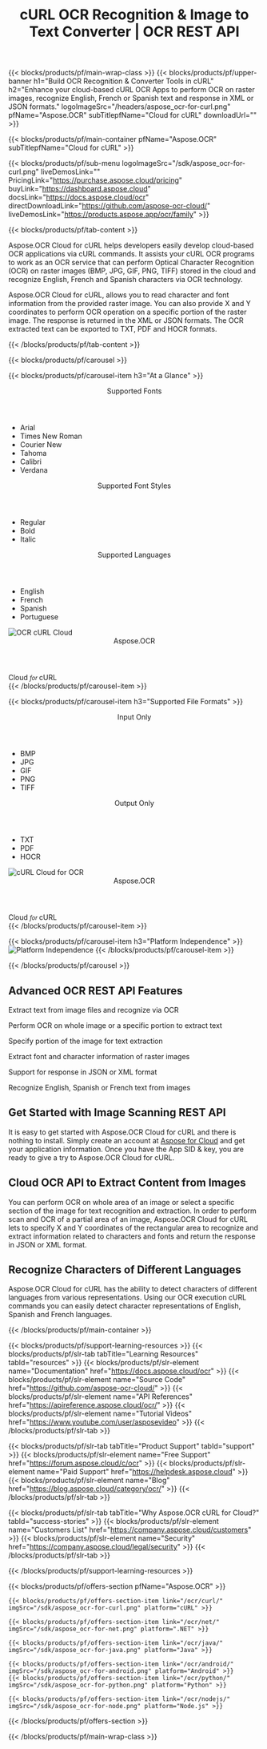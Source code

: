 ﻿---
title: cURL OCR Recognition & Image to Text Converter | OCR REST API 
description: Enhance your cloud-based cURL OCR Apps to perform OCR on raster images, recognize English, French or Spanish text and response in XML or JSON formats
weight: 30
url: /curl
---

{{< blocks/products/pf/main-wrap-class >}}
{{< blocks/products/pf/upper-banner h1="Build OCR Recognition & Converter Tools in cURL" h2="Enhance your cloud-based cURL OCR Apps to perform OCR on raster images, recognize English, French or Spanish text and response in XML or JSON formats." logoImageSrc="/headers/aspose_ocr-for-curl.png" pfName="Aspose.OCR" subTitlepfName="Cloud for cURL" downloadUrl="" >}}

{{< blocks/products/pf/main-container pfName="Aspose.OCR" subTitlepfName="Cloud for cURL" >}}

{{< blocks/products/pf/sub-menu logoImageSrc="/sdk/aspose_ocr-for-curl.png" liveDemosLink="" PricingLink="https://purchase.aspose.cloud/pricing" buyLink="https://dashboard.aspose.cloud" docsLink="https://docs.aspose.cloud/ocr" directDownloadLink="https://github.com/aspose-ocr-cloud/" liveDemosLink="https://products.aspose.app/ocr/family" >}}

{{< blocks/products/pf/tab-content >}}
<p>Aspose.OCR Cloud for cURL helps developers easily develop cloud-based OCR applications via cURL commands. It assists your cURL OCR programs to work as an OCR service that can perform Optical Character Recognition (OCR) on raster images (BMP, JPG, GIF, PNG, TIFF) stored in the cloud and recognize English, French and Spanish characters via OCR technology.</p>
<p>Aspose.OCR Cloud for cURL, allows you to read character and font information from the provided raster image. You can also provide X and Y coordinates to perform OCR operation on a specific portion of the raster image. The response is returned in the XML or JSON formats. The OCR extracted text can be exported to TXT, PDF and HOCR formats.</p>
{{< /blocks/products/pf/tab-content >}}

<!--Diagrams Start-->
{{< blocks/products/pf/carousel >}}

{{< blocks/products/pf/carousel-item h3="At a Glance"  >}}
<div class="diagram1 d1-cloud">
<div class="d1-row">
<div class="d1-col d1-left"><header><i class="fa fa-font"> </i>Supported Fonts</header><ul><li>Arial</li>
<li>Times New Roman</li>
<li>Courier New</li>
<li>Tahoma</li>
<li>Calibri</li>
<li>Verdana</li>
</ul><header><i class="fa fa-text-width"> </i>Supported Font Styles</header><ul><li>Regular</li>
<li>Bold</li>
<li>Italic</li>
</ul></div>
<!--/left-->
<div class="d1-col d1-right"><header><i class="fa fa-language"> </i>Supported Languages</header><ul><li>English</li>
<li>French</li>
<li>Spanish</li>
<li>Portuguese</li>
</ul></div>
<!--/right--></div>
<!--/row-->
<div class="d1-logo"><img src="/sdk/aspose_ocr-for-curl.png" alt="OCR cURL Cloud"><header>Aspose.OCR</header><footer>Cloud <small> <em>for </em> </small>cURL</footer></div>
<!--/logo--></div>
<!--/diagram1-->
{{< /blocks/products/pf/carousel-item >}}

{{< blocks/products/pf/carousel-item h3="Supported File Formats" >}}
<div class="diagram1 d2  d1-cloud">
<div class="d1-row">
<div class="d1-col d1-left"><header><i class="fa fa-long-arrow-down "> </i>Input Only</header><ul><li>BMP</li>
<li>JPG</li>
<li>GIF</li>
<li>PNG</li>
<li>TIFF</li>
</ul></div>
<!--/left-->
<div class="d1-col d1-right"><header><i class="fa fa-mail-forward "> </i>Output Only</header><ul><li>TXT</li>
<li>PDF</li>
<li>HOCR</li>
</ul>
 </div>
<!--/right--></div>
<!--/row-->
<div class="d1-logo"><img src="/sdk/aspose_ocr-for-curl.png" alt="cURL Cloud for OCR"><header>Aspose.OCR</header><footer>Cloud <small> <em>for </em> </small>cURL</footer></div>
<!--/logo--></div>
<!--/diagram2-->
{{< /blocks/products/pf/carousel-item >}}


{{< blocks/products/pf/carousel-item h3="Platform Independence" >}}
<img title="Platform Independence" src="/supported-platform-min.png" alt="Platform Independence">
{{< /blocks/products/pf/carousel-item >}}

{{< /blocks/products/pf/carousel >}}
<!--Diagrams End-->

<!--Feature-section Start-->
<div class="container-fluid features-section bg-gray"><a id="features" class="anchor" name="features"></a> 
<div class="row">
<div class="container">
<h2 class="pr-ft">Advanced OCR REST API Features</h2>
<p> </p>
<div class="col-lg-4"><em class="fa fa-file-text-o  ico-blue fa-2x col-lg-2"> </em>
<p class="col-lg-10">Extract text from image files and recognize via OCR</p>
</div>
<div class="col-lg-4"><em class="fa fa-image  ico-blue fa-2x col-lg-2"> </em>
<p class="col-lg-10">Perform OCR on whole image or a specific portion to extract text</p>
</div>
<div class="col-lg-4"><em class="fa fa-language  ico-blue fa-2x col-lg-2"> </em>
<p class="col-lg-10">Specify portion of the image for text extraction</p>
</div>
<div class="col-lg-4"><em class="fa fa-font  ico-blue fa-2x col-lg-2"> </em>
<p class="col-lg-10">Extract font and character information of raster images</p>
</div>
<div class="col-lg-4"><em class="fa  fa-bold ico-blue fa-2x col-lg-2"> </em>
<p class="col-lg-10">Support for response in JSON or XML format</p>
</div>
<div class="col-lg-4"><em class="fa fa-image  ico-blue fa-2x col-lg-2"> </em>
<p class="col-lg-10">Recognize English, Spanish or French text from images</p>
</div>
<div class="col-lg-12">
<h2 class="h2title">Get Started with Image Scanning REST API</h2>
<p>It is easy to get started with Aspose.OCR Cloud for cURL and there is nothing to install. Simply create an account at <a href="https://dashboard.aspose.cloud/#/">Aspose for Cloud</a> and get your application information. Once you have the App SID & key, you are ready to give a try to Aspose.OCR Cloud for cURL.</p>
</div>
<div class="col-lg-12">
<h2 class="h2title">Cloud OCR API to Extract Content from Images</h2>
<p>You can perform OCR on whole area of an image or select a specific section of the image for text recognition and extraction. In order to perform scan and OCR of a partial area of an image, Aspose.OCR Cloud for cURL lets to specify X and Y coordinates of the rectangular area to recognize and extract information related to characters and fonts and return the response in JSON or XML format.</p>
</div>
<div class="col-lg-12">
<h2 class="h2title">Recognize Characters of Different Languages</h2>
<p>Aspose.OCR Cloud for cURL has the ability to detect characters of different languages from various representations. Using our OCR execution cURL commands you can easily detect character representations of English, Spanish and French languages.</p>
</div>
</div>
</div>
</div>
</div>
<!--Feature-section End-->

{{< /blocks/products/pf/main-container >}}

{{< blocks/products/pf/support-learning-resources >}}
{{< blocks/products/pf/slr-tab tabTitle="Learning Resources" tabId="resources" >}}
{{< blocks/products/pf/slr-element name="Documentation" href="https://docs.aspose.cloud/ocr" >}}
{{< blocks/products/pf/slr-element name="Source Code" href="https://github.com/aspose-ocr-cloud/" >}}
{{< blocks/products/pf/slr-element name="API References" href="https://apireference.aspose.cloud/ocr/" >}}
{{< blocks/products/pf/slr-element name="Tutorial Videos" href="https://www.youtube.com/user/asposevideo" >}}
{{< /blocks/products/pf/slr-tab >}}

{{< blocks/products/pf/slr-tab tabTitle="Product Support" tabId="support" >}}
{{< blocks/products/pf/slr-element name="Free Support" href="https://forum.aspose.cloud/c/ocr" >}}
{{< blocks/products/pf/slr-element name="Paid Support" href="https://helpdesk.aspose.cloud" >}}
{{< blocks/products/pf/slr-element name="Blog" href="https://blog.aspose.cloud/category/ocr/" >}}
{{< /blocks/products/pf/slr-tab >}}

{{< blocks/products/pf/slr-tab tabTitle="Why Aspose.OCR cURL for Cloud?" tabId="success-stories" >}}
{{< blocks/products/pf/slr-element name="Customers List" href="https://company.aspose.cloud/customers" >}}
{{< blocks/products/pf/slr-element name="Security" href="https://company.aspose.cloud/legal/security" >}}
{{< /blocks/products/pf/slr-tab >}}

{{< /blocks/products/pf/support-learning-resources >}}


{{< blocks/products/pf/offers-section pfName="Aspose.OCR" >}}

    {{< blocks/products/pf/offers-section-item link="/ocr/curl/" imgSrc="/sdk/aspose_ocr-for-curl.png" platform="cURL" >}}
	
    {{< blocks/products/pf/offers-section-item link="/ocr/net/" imgSrc="/sdk/aspose_ocr-for-net.png" platform=".NET" >}}
	
    {{< blocks/products/pf/offers-section-item link="/ocr/java/" imgSrc="/sdk/aspose_ocr-for-java.png" platform="Java" >}}
	
	{{< blocks/products/pf/offers-section-item link="/ocr/android/" imgSrc="/sdk/aspose_ocr-for-android.png" platform="Android" >}}
    {{< blocks/products/pf/offers-section-item link="/ocr/python/" imgSrc="/sdk/aspose_ocr-for-python.png" platform="Python" >}}
	
    {{< blocks/products/pf/offers-section-item link="/ocr/nodejs/" imgSrc="/sdk/aspose_ocr-for-node.png" platform="Node.js" >}}
	
{{< /blocks/products/pf/offers-section >}}

{{< /blocks/products/pf/main-wrap-class >}}